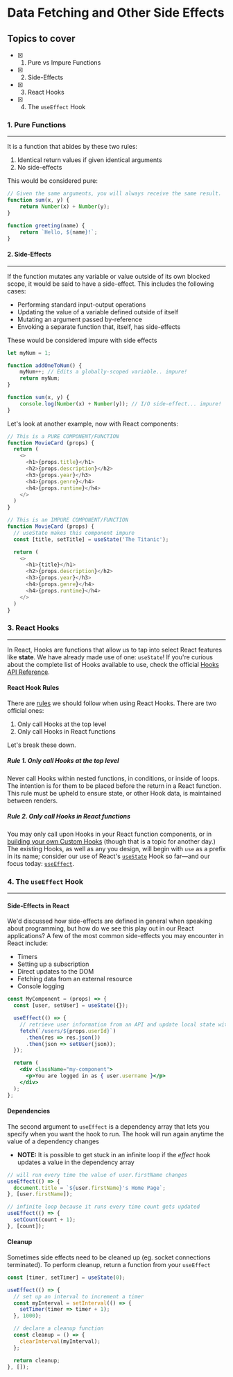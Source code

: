 # Data Fetching and Other Side Effects

## Topics to cover

- [x] 1. Pure vs Impure Functions
- [x] 2. Side-Effects
- [x] 3. React Hooks
- [x] 4. The `useEffect` Hook

### 1. Pure Functions
---

It is a function that abides by these two rules:

1. Identical return values if given identical arguments
2. No side-effects

This would be considered pure:

```JavaScript
// Given the same arguments, you will always receive the same result.
function sum(x, y) {
    return Number(x) + Number(y);
}
```

```JavaScript
function greeting(name) {
    return `Hello, ${name}!`;
}
```

#### 2. Side-Effects
---

If the function mutates any variable or value outside of its own blocked scope, it would be said to have a side-effect. This includes the following cases:

* Performing standard input-output operations
* Updating the value of a variable defined outside of itself
* Mutating an argument passed by-reference
* Envoking a separate function that, itself, has side-effects

These would be considered impure with side effects

```JavaScript
let myNum = 1;

function addOneToNum() {
    myNum++; // Edits a globally-scoped variable.. impure!
    return myNum;
}
```

```JavaScript
function sum(x, y) {
    console.log(Number(x) + Number(y)); // I/O side-effect... impure!
}
```

Let's look at another example, now with React components:

```javascript
// This is a PURE COMPONENT/FUNCTION
function MovieCard (props) {
  return (
    <>
      <h1>{props.title}</h1>
      <h2>{props.description}</h2>
      <h3>{props.year}</h3>
      <h4>{props.genre}</h4>
      <h4>{props.runtime}</h4>
    </>
  )
}

// This is an IMPURE COMPONENT/FUNCTION
function MovieCard (props) {
  // useState makes this component impure
  const [title, setTitle] = useState('The Titanic');

  return (
    <>
      <h1>{title}</h1>
      <h2>{props.description}</h2>
      <h3>{props.year}</h3>
      <h4>{props.genre}</h4>
      <h4>{props.runtime}</h4>
    </>
  )
}

```

### 3. React Hooks
---

In React, Hooks are functions that allow us to tap into select React features like **state**. We have already made use of one: `useState`! If you're curious about the complete list of Hooks available to use, check the official [Hooks API Reference](https://reactjs.org/docs/hooks-reference.html).

#### React Hook Rules

There are [rules](https://reactjs.org/docs/hooks-rules.html) we should follow when using React Hooks. There are two official ones:

1. Only call Hooks at the top level
2. Only call Hooks in React functions

Let's break these down.

##### Rule 1. Only call Hooks at the top level

Never call Hooks within nested functions, in conditions, or inside of loops. The intention is for them to be placed before the return in a React function. This rule must be upheld to ensure state, or other Hook data, is maintained between renders.

##### Rule 2. Only call Hooks in React functions

You may only call upon Hooks in your React function components, or in [building your own Custom Hooks](https://reactjs.org/docs/hooks-custom.html) (though that is a topic for another day.) The existing Hooks, as well as any you design, will begin with `use` as a prefix in its name; consider our use of React's [`useState`](https://reactjs.org/docs/hooks-state.html) Hook so far—and our focus today: [`useEffect`](https://reactjs.org/docs/hooks-effect.html).

### 4. The `useEffect` Hook
---

#### Side-Effects in React

We'd discussed how side-effects are defined in general when speaking about programming, but how do we see this play out in our React applications? A few of the most common side-effects you may encounter in React include:

* Timers
* Setting up a subscription
* Direct updates to the DOM
* Fetching data from an external resource
* Console logging

```jsx
const MyComponent = (props) => {
  const [user, setUser] = useState({});

  useEffect(() => {
    // retrieve user information from an API and update local state with the response
    fetch(`/users/${props.userId}`)
      .then(res => res.json())
      .then(json => setUser(json));
  });

  return (
    <div className="my-component">
      <p>You are logged in as { user.username }</p>
    </div>
  );
};
```

#### Dependencies
The second argument to `useEffect` is a dependency array that lets you specify when you want the hook to run. The hook will run again anytime the value of a dependency changes
- **NOTE:** It is possible to get stuck in an infinite loop if the _effect_ hook updates a value in the dependency array

```jsx
// will run every time the value of user.firstName changes
useEffect(() => {
  document.title = `${user.firstName}'s Home Page`;
}, [user.firstName]);

// infinite loop because it runs every time count gets updated
useEffect(() => {
  setCount(count + 1);
}, [count]);
```

#### Cleanup
Sometimes side effects need to be cleaned up (eg. socket connections terminated). To perform cleanup, return a function from your `useEffect`

```jsx
const [timer, setTimer] = useState(0);

useEffect(() => {
  // set up an interval to increment a timer
  const myInterval = setInterval(() => {
    setTimer(timer => timer + 1);
  }, 1000);

  // declare a cleanup function
  const cleanup = () => {
    clearInterval(myInterval);
  };

  return cleanup;
}, []);
```